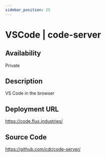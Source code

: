 ```yaml
---
sidebar_position: 25
---
```


# VSCode | code-server

## Availability
Private

## Description
VS Code in the browser

## Deployment URL
https://code.flux.industries/

## Source Code
https://github.com/cdr/code-server/